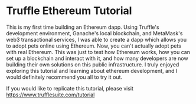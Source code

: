 # Truffle Ethereum Tutorial

This is my first time building an Ethereum dapp. Using Truffle's development environment, Ganache's local blockchain, and MetaMask's web3 transactional services, I was able to create a dapp which allows you to adopt pets online using Ethereum. Now, you can't actually adopt pets with real Ethereum. This was just to test how Ethereum works, how you can set up a blockchain and interact with it, and how many developers are now building their own solutions on this public infrastructure. I truly enjoyed exploring this tutorial and learning about ethereum development, and I would definitely recommend you all to try it out.

If you would like to replicate this tutorial, please visit https://www.trufflesuite.com/tutorial
